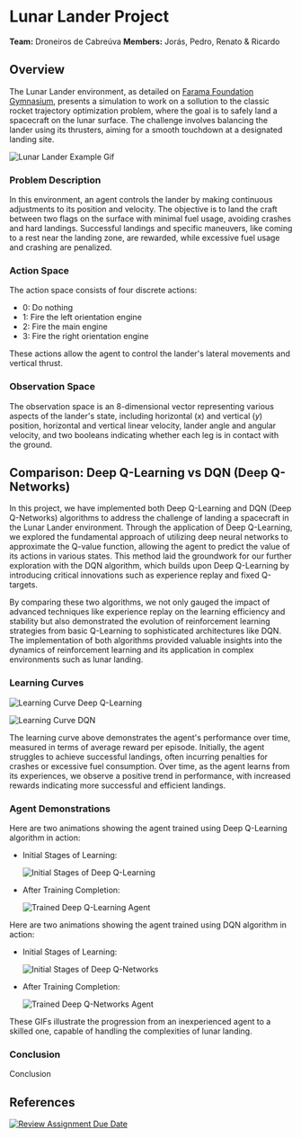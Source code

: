# Lunar Lander Project

**Team:** Droneiros de Cabreúva
**Members:** Jorás, Pedro, Renato & Ricardo

## Overview
The Lunar Lander environment, as detailed on [Farama Foundation Gymnasium](https://gymnasium.farama.org/environments/box2d/lunar_lander/), presents a simulation to work on a sollution to the classic rocket trajectory optimization problem, where the goal is to safely land a spacecraft on the lunar surface. The challenge involves balancing the lander using its thrusters, aiming for a smooth touchdown at a designated landing site.

![Lunar Lander Example Gif](https://gymnasium.farama.org/_images/lunar_lander.gif)

### Problem Description
In this environment, an agent controls the lander by making continuous adjustments to its position and velocity. The objective is to land the craft between two flags on the surface with minimal fuel usage, avoiding crashes and hard landings. Successful landings and specific maneuvers, like coming to a rest near the landing zone, are rewarded, while excessive fuel usage and crashing are penalized.

### Action Space
The action space consists of four discrete actions:
- 0: Do nothing
- 1: Fire the left orientation engine
- 2: Fire the main engine
- 3: Fire the right orientation engine

These actions allow the agent to control the lander's lateral movements and vertical thrust.

### Observation Space
The observation space is an 8-dimensional vector representing various aspects of the lander's state, including horizontal ($x$) and vertical ($y$) position, horizontal and vertical linear velocity, lander angle and angular velocity, and two booleans indicating whether each leg is in contact with the ground.

## Comparison: Deep Q-Learning vs DQN (Deep Q-Networks)

In this project, we have implemented both Deep Q-Learning and DQN (Deep Q-Networks) algorithms to address the challenge of landing a spacecraft in the Lunar Lander environment. Through the application of Deep Q-Learning, we explored the fundamental approach of utilizing deep neural networks to approximate the Q-value function, allowing the agent to predict the value of its actions in various states. This method laid the groundwork for our further exploration with the DQN algorithm, which builds upon Deep Q-Learning by introducing critical innovations such as experience replay and fixed Q-targets.

By comparing these two algorithms, we not only gauged the impact of advanced techniques like experience replay on the learning efficiency and stability but also demonstrated the evolution of reinforcement learning strategies from basic Q-Learning to sophisticated architectures like DQN. The implementation of both algorithms provided valuable insights into the dynamics of reinforcement learning and its application in complex environments such as lunar landing.

### Learning Curves

![Learning Curve Deep Q-Learning](results/ll_dql_results.jpg)

![Learning Curve DQN](results/ll_dqn_results.jpg)

The learning curve above demonstrates the agent's performance over time, measured in terms of average reward per episode. Initially, the agent struggles to achieve successful landings, often incurring penalties for crashes or excessive fuel consumption. Over time, as the agent learns from its experiences, we observe a positive trend in performance, with increased rewards indicating more successful and efficient landings.

### Agent Demonstrations

Here are two animations showing the agent trained using Deep Q-Learning algorithm in action:

- Initial Stages of Learning:
  
  ![Initial Stages of Deep Q-Learning](results/lander_trained_dql_half.pt.gif)

- After Training Completion:
  
  ![Trained Deep Q-Learning Agent](results/lander_trained_dql.pt.gif)

Here are two animations showing the agent trained using DQN algorithm in action:

- Initial Stages of Learning:
  
  ![Initial Stages of Deep Q-Networks](results/lander_trained_dqn_half.pt.gif)

- After Training Completion:
  
  ![Trained Deep Q-Networks Agent](results/lander_trained_dqn.pt.gif)

These GIFs illustrate the progression from an inexperienced agent to a skilled one, capable of handling the complexities of lunar landing.

### Conclusion

Conclusion

## References

[![Review Assignment Due Date](https://classroom.github.com/assets/deadline-readme-button-24ddc0f5d75046c5622901739e7c5dd533143b0c8e959d652212380cedb1ea36.svg)](https://classroom.github.com/a/Khj4RN1-)
